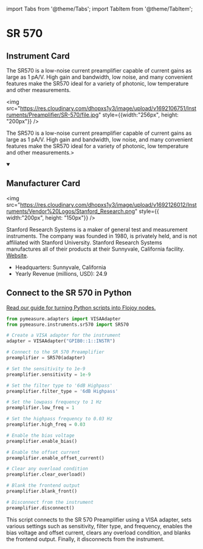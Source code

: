 
import Tabs from '@theme/Tabs';
import TabItem from '@theme/TabItem';

# SR 570

## Instrument Card

<div className="flex">

<div>

The SR570 is a low-noise current preamplifier capable of current gains as large as 1 pA/V. High gain and bandwidth, low noise, and many convenient features make the SR570 ideal for a variety of photonic, low temperature and other measurements.

</div>

<img src="https://res.cloudinary.com/dhopxs1y3/image/upload/v1692106751/Instruments/Preamplifier/SR-570/file.jpg" style={{width:"256px", height: "200px"}} />

</div>

The SR570 is a low-noise current preamplifier capable of current gains as large as 1 pA/V. High gain and bandwidth, low noise, and many convenient features make the SR570 ideal for a variety of photonic, low temperature and other measurements.>

<details open>
<summary><h2>Manufacturer Card</h2></summary>

<img src="https://res.cloudinary.com/dhopxs1y3/image/upload/v1692126012/Instruments/Vendor%20Logos/Stanford_Research.png" style={{ width:"200px", height: "150px"}} />

Stanford Research Systems is a maker of general test and measurement instruments. The company was founded in 1980, is privately held, and is not affiliated with Stanford University. Stanford Research Systems manufactures all of their products at their Sunnyvale, California facility. <a href="https://www.thinksrs.com/index.html">Website</a>.

<ul>
  <li>Headquarters: Sunnyvale, California</li>
  <li>Yearly Revenue (millions, USD): 24.9</li>
</ul>
</details>

## Connect to the SR 570 in Python

[Read our guide for turning Python scripts into Flojoy nodes.](https://docs.flojoy.ai/custom-nodes/creating-custom-node/)


<Tabs>
<TabItem value="Pymeasure" label="Pymeasure">


```python
from pymeasure.adapters import VISAAdapter
from pymeasure.instruments.sr570 import SR570

# Create a VISA adapter for the instrument
adapter = VISAAdapter("GPIB0::1::INSTR")

# Connect to the SR 570 Preamplifier
preamplifier = SR570(adapter)

# Set the sensitivity to 1e-9
preamplifier.sensitivity = 1e-9

# Set the filter type to '6dB Highpass'
preamplifier.filter_type = '6dB Highpass'

# Set the lowpass frequency to 1 Hz
preamplifier.low_freq = 1

# Set the highpass frequency to 0.03 Hz
preamplifier.high_freq = 0.03

# Enable the bias voltage
preamplifier.enable_bias()

# Enable the offset current
preamplifier.enable_offset_current()

# Clear any overload condition
preamplifier.clear_overload()

# Blank the frontend output
preamplifier.blank_front()

# Disconnect from the instrument
preamplifier.disconnect()
```

This script connects to the SR 570 Preamplifier using a VISA adapter, sets various settings such as sensitivity, filter type, and frequency, enables the bias voltage and offset current, clears any overload condition, and blanks the frontend output. Finally, it disconnects from the instrument.

</TabItem>
</Tabs>